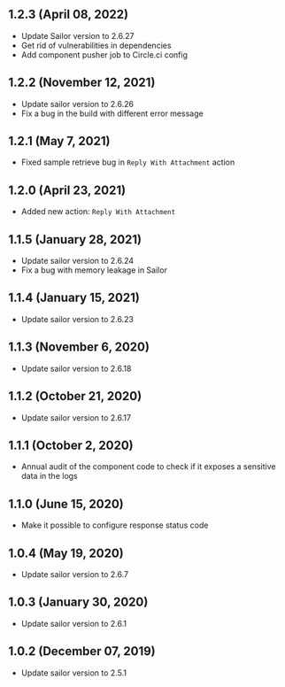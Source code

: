 ## 1.2.3 (April 08, 2022)
* Update Sailor version to 2.6.27
* Get rid of vulnerabilities in dependencies
* Add component pusher job to Circle.ci config

## 1.2.2 (November 12, 2021)
* Update sailor version to 2.6.26
* Fix a bug in the build with different error message

## 1.2.1 (May 7, 2021)
* Fixed sample retrieve bug in `Reply With Attachment`  action

## 1.2.0 (April 23, 2021)
* Added new action: `Reply With Attachment`

## 1.1.5 (January 28, 2021)
* Update sailor version to 2.6.24
* Fix a bug with memory leakage in Sailor

## 1.1.4 (January 15, 2021)
* Update sailor version to 2.6.23

## 1.1.3 (November 6, 2020)
* Update sailor version to 2.6.18

## 1.1.2 (October 21, 2020)
* Update sailor version to 2.6.17

## 1.1.1 (October 2, 2020)
* Annual audit of the component code to check if it exposes a sensitive data in the logs

## 1.1.0 (June 15, 2020)
* Make it possible to configure response status code

## 1.0.4 (May 19, 2020)
* Update sailor version to 2.6.7

## 1.0.3 (January 30, 2020)
* Update sailor version to 2.6.1

## 1.0.2 (December 07, 2019)
* Update sailor version to 2.5.1
